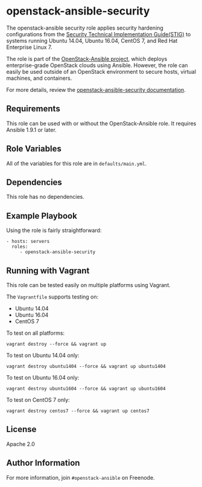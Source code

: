 openstack-ansible-security
==========================

The openstack-ansible security role applies security hardening configurations
from the [Security Technical Implementation Guide(STIG)](http://iase.disa.mil/stigs/Pages/index.aspx)
to systems running Ubuntu 14.04, Ubuntu 16.04, CentOS 7, and Red Hat
Enterprise Linux 7.

The role is part of the
[OpenStack-Ansible project](https://git.openstack.org/cgit/openstack/openstack-ansible),
which deploys enterprise-grade OpenStack clouds using Ansible.  However, the
role can easily be used outside of an OpenStack environment to secure hosts,
virtual machines, and containers.

For more details, review the
[openstack-ansible-security documentation](http://docs.openstack.org/developer/openstack-ansible-security/).

Requirements
------------

This role can be used with or without the OpenStack-Ansible role. It requires
Ansible 1.9.1 or later.

Role Variables
--------------

All of the variables for this role are in `defaults/main.yml`.

Dependencies
------------

This role has no dependencies.

Example Playbook
----------------

Using the role is fairly straightforward:

    - hosts: servers
      roles:
         - openstack-ansible-security

Running with Vagrant
--------------------

This role can be tested easily on multiple platforms using Vagrant.

The `Vagrantfile` supports testing on:
 * Ubuntu 14.04
 * Ubuntu 16.04
 * CentOS 7

To test on all platforms:

```shell
vagrant destroy --force && vagrant up
```

To test on Ubuntu 14.04 only:

```shell
vagrant destroy ubuntu1404 --force && vagrant up ubuntu1404
```

To test on Ubuntu 16.04 only:
```shell
vagrant destroy ubuntu1604 --force && vagrant up ubuntu1604
```

To test on CentOS 7 only:

```shell
vagrant destroy centos7 --force && vagrant up centos7
```

License
-------

Apache 2.0

Author Information
------------------

For more information, join `#openstack-ansible` on Freenode.
